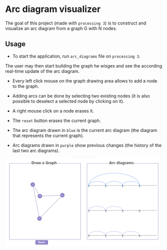 # Arc diagram visualizer


The goal of this project (made with `processing 3`) is to construct and visualize an arc diagram from a graph G with N nodes.


## Usage

* To start the application, run `arc_diagrams` file on `processing 3`.

The user may then start building the graph he wisges and see the according real-time update of the arc diagram.

* Every left click mouse on the graph drawing area allows to add a node to the graph.
* Adding arcs can be done by selecting two existing nodes (it is also possible to deselect a selected node by clicking on it).
* A right mouse click on a node erases it.

* The `reset` button erases the current graph.
* The arc diagram drawn in `blue` is the current arc diagram (the diagram that represents the current graph).
* Arc diagrams drawn in `purple` show previous changes (the history of the last two arc diagrams).

<img src="/exemple.png">
